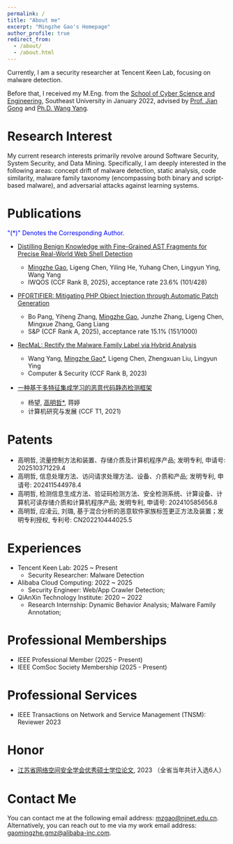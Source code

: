 ```yaml
---
permalink: /
title: "About me"
excerpt: "Mingzhe Gao's Homepage"
author_profile: true
redirect_from: 
  - /about/
  - /about.html
---
```


Currently, I am a security researcher at Tencent Keen Lab, focusing on malware detection.

Before that, I received my M.Eng. from the [School of Cyber Science and Engineering](https://cyber.seu.edu.cn/), Southeast University in January 2022, advised by [Prof. Jian Gong](https://cyber.seu.edu.cn/gj1/list.htm) and [Ph.D. Wang Yang](https://cyber.seu.edu.cn/yw1/list.htm).


<!--I received my Master's degree in Computer Technology from the [School of Cyber Science and Engineering](https://cyber.seu.edu.cn/), [Southeast University](https://www.seu.edu.cn/), China in 2022. -->


 <!-- You can find my CV here: [Curriculum Vitae](../assets/Mingzhe_Resume.pdf). 
 You can find my Chinese CV here: [Chinese CV](../assets/mingzhe_cn.pdf). - (../assets/2025192311.pdf)
 -->

Research Interest
======
My current research interests primarily revolve around Software Security, System Security, and Data Mining. Specifically, I am deeply interested in the following areas: concept drift of malware detection, static analysis, code similarity, malware family taxonomy (encompassing both binary and script-based malware), and adversarial attacks against learning systems.

Publications
======
<font color=Blue>"(*)" Denotes the Corresponding Author.</font>

  - [Distilling Benign Knowledge with Fine-Grained AST Fragments for Precise Real-World Web Shell Detection](https://ieeexplore.ieee.org/document/11143530)
    - <u>Mingzhe Gao</u>, Ligeng Chen, Yiling He, Yuhang Chen, Lingyun Ying, Wang Yang
    - IWQOS (CCF Rank B, 2025), acceptance rate 23.6% (101/428)
  
  - [PFORTIFIER: Mitigating PHP Object Injection through Automatic Patch Generation](https://www.computer.org/csdl/proceedings-article/sp/2025/223600a918/26hiU0IeM3S)
    - Bo Pang, Yiheng Zhang, <u>Mingzhe Gao</u>, Junzhe Zhang, Ligeng Chen, Mingxue Zhang, Gang Liang
    - S&P (CCF Rank A, 2025), acceptance rate 15.1% (151/1000)
  
  - [RecMaL: Rectify the Malware Family Label via Hybrid Analysis](https://www.sciencedirect.com/science/article/abs/pii/S0167404823000871)
    - Wang Yang, <u>Mingzhe Gao*</u>, Ligeng Chen, Zhengxuan Liu, Lingyun Ying
    - Computer & Security (CCF Rank B, 2023)

  - [一种基于多特征集成学习的恶意代码静态检测框架](https://crad.ict.ac.cn/cn/article/doi/10.7544/issn1000-1239.2021.20200912)
    - 杨望, <u>高明哲*</u>, 蒋婷
    - 计算机研究与发展 (CCF T1, 2021)


Patents
======
- 高明哲, 流量控制方法和装置、存储介质及计算机程序产品; 发明专利, 申请号: 202510371229.4
- 高明哲, 信息处理方法、访问请求处理方法、设备、介质和产品; 发明专利, 申请号: 202411544978.4
- 高明哲, 检测信息生成方法、验证码检测方法、安全检测系统、计算设备、计算机可读存储介质和计算机程序产品; 发明专利, 申请号: 202410585656.8
- 高明哲, 应凌云, 刘璐, 基于混合分析的恶意软件家族标签更正方法及装置；发明专利授权, 专利号: CN202210444025.5


Experiences
======
- Tencent Keen Lab: 2025 ~ Present
  - Security Researcher: Malware Detection
- Alibaba Cloud Computing: 2022 ~ 2025
  - Security Engineer: Web/App Crawler Detection;
- QiAnXin Technology Institute: 2020 ~ 2022
  - Research Internship: Dynamic Behavior Analysis; Malware Family Annotation; 

Professional Memberships
======

- IEEE Professional Member (2025 - Present)
- IEEE ComSoc Society Membership (2025 - Present)

Professional Services
=====

- IEEE Transactions on Network and Service Management (TNSM): Reviewer 2023

Honor
=====

- [江苏省网络空间安全学会优秀硕士学位论文](https://www.jscsa.org.cn/contents/197/272.html), 2023 （全省当年共计入选6人）


Contact Me
======

<!-- I will share some academic thinkings in my [CSDN account](https://mzgao.blog.csdn.net/). -->

You can contact me at the following email address: mzgao@njnet.edu.cn. Alternatively, you can reach out to me via my work email address: gaomingzhe.gmz@alibaba-inc.com.


